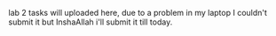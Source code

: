 lab 2 tasks will uploaded here, due to a problem in my laptop I couldn't submit it but InshaAllah i'll submit it till today.
